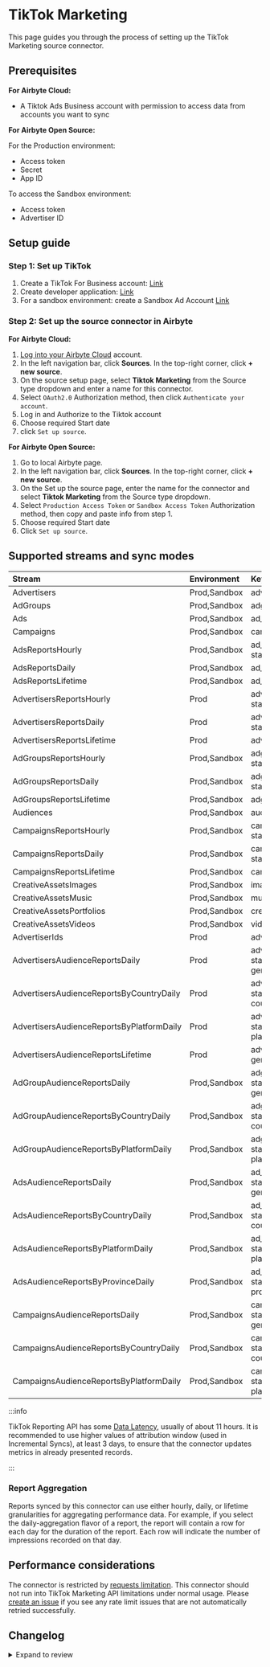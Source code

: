 # TikTok Marketing

This page guides you through the process of setting up the TikTok Marketing source connector.

## Prerequisites

<!-- env:cloud -->

**For Airbyte Cloud:**

- A Tiktok Ads Business account with permission to access data from accounts you want to sync
<!-- /env:cloud -->

<!-- env:oss -->

**For Airbyte Open Source:**

For the Production environment:

- Access token
- Secret
- App ID

To access the Sandbox environment:

- Access token
- Advertiser ID
<!-- /env:oss -->

## Setup guide

### Step 1: Set up TikTok

1. Create a TikTok For Business account: [Link](https://business-api.tiktok.com/portal/docs?rid=fgvgaumno25&id=1738855099573250) <!-- env:oss -->
2. Create developer application: [Link](https://business-api.tiktok.com/portal/docs?rid=fgvgaumno25&id=1738855242728450)
3. For a sandbox environment: create a Sandbox Ad Account [Link](https://business-api.tiktok.com/portal/docs?rid=fgvgaumno25&id=1738855331457026)
<!-- /env:oss -->

### Step 2: Set up the source connector in Airbyte

<!-- env:cloud -->

**For Airbyte Cloud:**

1. [Log into your Airbyte Cloud](https://cloud.airbyte.com/workspaces) account.
2. In the left navigation bar, click **Sources**. In the top-right corner, click **+ new source**.
3. On the source setup page, select **Tiktok Marketing** from the Source type dropdown and enter a name for this connector.
4. Select `OAuth2.0` Authorization method, then click `Authenticate your account`.
5. Log in and Authorize to the Tiktok account
6. Choose required Start date
7. click `Set up source`.
<!-- /env:cloud -->

<!-- env:oss -->

**For Airbyte Open Source:**

1. Go to local Airbyte page.
2. In the left navigation bar, click **Sources**. In the top-right corner, click **+ new source**.
3. On the Set up the source page, enter the name for the connector and select **Tiktok Marketing** from the Source type dropdown.
4. Select `Production Access Token` or `Sandbox Access Token` Authorization method, then copy and paste info from step 1.
5. Choose required Start date
6. Click `Set up source`.
<!-- /env:oss -->

## Supported streams and sync modes

| Stream                                    | Environment  | Key                                        | Incremental |
| :---------------------------------------- | :----------- | :----------------------------------------- |:------------|
| Advertisers                               | Prod,Sandbox | advertiser_id                              | No          |
| AdGroups                                  | Prod,Sandbox | adgroup_id                                 | Yes         |
| Ads                                       | Prod,Sandbox | ad_id                                      | Yes         |
| Campaigns                                 | Prod,Sandbox | campaign_id                                | Yes         |
| AdsReportsHourly                          | Prod,Sandbox | ad_id, stat_time_hour                      | Yes         |
| AdsReportsDaily                           | Prod,Sandbox | ad_id, stat_time_day                       | Yes         |
| AdsReportsLifetime                        | Prod,Sandbox | ad_id                                      | No          |
| AdvertisersReportsHourly                  | Prod         | advertiser_id, stat_time_hour              | Yes         |
| AdvertisersReportsDaily                   | Prod         | advertiser_id, stat_time_day               | Yes         |
| AdvertisersReportsLifetime                | Prod         | advertiser_id                              | No          |
| AdGroupsReportsHourly                     | Prod,Sandbox | adgroup_id, stat_time_hour                 | Yes         |
| AdGroupsReportsDaily                      | Prod,Sandbox | adgroup_id, stat_time_day                  | Yes         |
| AdGroupsReportsLifetime                   | Prod,Sandbox | adgroup_id                                 | No          |
| Audiences                                 | Prod,Sandbox | audience_id                                | No          |
| CampaignsReportsHourly                    | Prod,Sandbox | campaign_id, stat_time_hour                | Yes         |
| CampaignsReportsDaily                     | Prod,Sandbox | campaign_id, stat_time_day                 | Yes         |
| CampaignsReportsLifetime                  | Prod,Sandbox | campaign_id                                | No          |
| CreativeAssetsImages                      | Prod,Sandbox | image_id                                   | Yes         |
| CreativeAssetsMusic                       | Prod,Sandbox | music_id                                   | No          |
| CreativeAssetsPortfolios                  | Prod,Sandbox | creative_portfolio_id                      | No          |
| CreativeAssetsVideos                      | Prod,Sandbox | video_id                                   | Yes         |
| AdvertiserIds                             | Prod         | advertiser_id                              | No          |
| AdvertisersAudienceReportsDaily           | Prod         | advertiser_id, stat_time_day, gender, age  | Yes         |
| AdvertisersAudienceReportsByCountryDaily  | Prod         | advertiser_id, stat_time_day, country_code | Yes         |
| AdvertisersAudienceReportsByPlatformDaily | Prod         | advertiser_id, stat_time_day, platform     | Yes         |
| AdvertisersAudienceReportsLifetime        | Prod         | advertiser_id, gender, age                 | No          |
| AdGroupAudienceReportsDaily               | Prod,Sandbox | adgroup_id, stat_time_day, gender, age     | Yes         |
| AdGroupAudienceReportsByCountryDaily      | Prod,Sandbox | adgroup_id, stat_time_day, country_code    | Yes         |
| AdGroupAudienceReportsByPlatformDaily     | Prod,Sandbox | adgroup_id, stat_time_day, platform        | Yes         |
| AdsAudienceReportsDaily                   | Prod,Sandbox | ad_id, stat_time_day, gender, age          | Yes         |
| AdsAudienceReportsByCountryDaily          | Prod,Sandbox | ad_id, stat_time_day, country_code         | Yes         |
| AdsAudienceReportsByPlatformDaily         | Prod,Sandbox | ad_id, stat_time_day, platform             | Yes         |
| AdsAudienceReportsByProvinceDaily         | Prod,Sandbox | ad_id, stat_time_day, province_id          | Yes         |
| CampaignsAudienceReportsDaily             | Prod,Sandbox | campaign_id, stat_time_day, gender, age    | Yes         |
| CampaignsAudienceReportsByCountryDaily    | Prod,Sandbox | campaign_id, stat_time_day, country_code   | Yes         |
| CampaignsAudienceReportsByPlatformDaily   | Prod,Sandbox | campaign_id, stat_time_day, platform       | Yes         |

:::info

TikTok Reporting API has some [Data Latency](https://ads.tiktok.com/marketing_api/docs?id=1738864894606337), usually of about 11 hours.
It is recommended to use higher values of attribution window (used in Incremental Syncs), at least 3 days, to ensure that the connector updates metrics in already presented records.

:::

### Report Aggregation

Reports synced by this connector can use either hourly, daily, or lifetime granularities for aggregating performance data. For example, if you select the daily-aggregation flavor of a report, the report will contain a row for each day for the duration of the report. Each row will indicate the number of impressions recorded on that day.

## Performance considerations

The connector is restricted by [requests limitation](https://business-api.tiktok.com/portal/docs?rid=fgvgaumno25&id=1740029171730433). This connector should not run into TikTok Marketing API limitations under normal usage. Please [create an issue](https://github.com/airbytehq/airbyte/issues) if you see any rate limit issues that are not automatically retried successfully.

## Changelog

<details>
  <summary>Expand to review</summary>

| Version | Date       | Pull Request                                             | Subject                                                                                                     |
|:--------|:-----------|:---------------------------------------------------------|:------------------------------------------------------------------------------------------------------------|
| 4.0.0   | 2024-06-25 | [38316](https://github.com/airbytehq/airbyte/pull/38316) | Migration to low-code CDK; Support include deleted statuses for Ads, Ad Groups and Campaign streams.        |
| 3.9.10  | 2024-06-25 | [40373](https://github.com/airbytehq/airbyte/pull/40373) | Update dependencies                                                                                         |
| 3.9.9   | 2024-06-22 | [40133](https://github.com/airbytehq/airbyte/pull/40133) | Update dependencies                                                                                         |
| 3.9.8   | 2024-06-06 | [39253](https://github.com/airbytehq/airbyte/pull/39253) | [autopull] Upgrade base image to v1.2.2                                                                     |
| 3.9.7   | 2024-05-15 | [38250](https://github.com/airbytehq/airbyte/pull/38250) | Replace AirbyteLogger with logging.Logger and upgrade to latest base image                                  |
| 3.9.6   | 2024-04-19 | [36665](https://github.com/airbytehq/airbyte/pull/36665) | Updating to 0.80.0 CDK                                                                                      |
| 3.9.5   | 2024-04-12 | [36665](https://github.com/airbytehq/airbyte/pull/36665) | Schema descriptions                                                                                         |
| 3.9.4   | 2024-03-20 | [36302](https://github.com/airbytehq/airbyte/pull/36302) | Don't extract state from the latest record if stream doesn't have a cursor_field                            |
| 3.9.3   | 2024-02-12 | [35161](https://github.com/airbytehq/airbyte/pull/35161) | Manage dependencies with Poetry.                                                                            |
| 3.9.2   | 2023-11-02 | [32091](https://github.com/airbytehq/airbyte/pull/32091) | Fix incremental syncs; update docs; fix field type of `preview_url_expire_time` to `date-time`.             |
| 3.9.1   | 2023-10-25 | [31812](https://github.com/airbytehq/airbyte/pull/31812) | Update `support level` in `metadata`, removed duplicated `tracking_pixel_id` field from `Ads` stream schema |
| 3.9.0   | 2023-10-23 | [31623](https://github.com/airbytehq/airbyte/pull/31623) | Add AdsAudienceReportsByProvince stream and expand base report metrics                                      |
| 3.8.0   | 2023-10-19 | [31610](https://github.com/airbytehq/airbyte/pull/31610) | Add Creative Assets and Audiences streams                                                                   |
| 3.7.1   | 2023-10-19 | [31599](https://github.com/airbytehq/airbyte/pull/31599) | Base image migration: remove Dockerfile and use the python-connector-base image                             |
| 3.7.0   | 2023-10-19 | [31493](https://github.com/airbytehq/airbyte/pull/31493) | Add fields to Ads stream                                                                                    |
| 3.6.0   | 2023-10-18 | [31537](https://github.com/airbytehq/airbyte/pull/31537) | Use default availability strategy                                                                           |
| 3.5.0   | 2023-10-16 | [31445](https://github.com/airbytehq/airbyte/pull/31445) | Apply minimum date restrictions                                                                             |
| 3.4.1   | 2023-08-04 | [29083](https://github.com/airbytehq/airbyte/pull/29083) | Added new `is_smart_performance_campaign` property to `ad groups` stream schema                             |
| 3.4.0   | 2023-07-13 | [27910](https://github.com/airbytehq/airbyte/pull/27910) | Added `include_deleted` config param - include deleted `ad_groups`, `ad`, `campaigns` to reports            |
| 3.3.1   | 2023-07-06 | [25423](https://github.com/airbytehq/airbyte/pull/25423) | Add new fields to ad reports streams                                                                        |
| 3.3.0   | 2023-07-05 | [27988](https://github.com/airbytehq/airbyte/pull/27988) | Add `category_exclusion_ids` field to `ad_groups` schema.                                                   |
| 3.2.1   | 2023-05-26 | [26569](https://github.com/airbytehq/airbyte/pull/26569) | Fixed syncs with `advertiser_id` provided in input configuration                                            |
| 3.2.0   | 2023-05-25 | [26565](https://github.com/airbytehq/airbyte/pull/26565) | Change default value for `attribution window` to 3 days; add min/max validation                             |
| 3.1.0   | 2023-05-12 | [26024](https://github.com/airbytehq/airbyte/pull/26024) | Updated the `Ads` stream schema                                                                             |
| 3.0.1   | 2023-04-07 | [24712](https://github.com/airbytehq/airbyte/pull/24712) | Added `attribution window` for \*-reports streams                                                           |
| 3.0.0   | 2023-03-29 | [24630](https://github.com/airbytehq/airbyte/pull/24630) | Migrate to v1.3 API                                                                                         |
| 2.0.6   | 2023-03-30 | [22134](https://github.com/airbytehq/airbyte/pull/22134) | Add `country_code` and `platform` audience reports.                                                         |
| 2.0.5   | 2023-03-29 | [22863](https://github.com/airbytehq/airbyte/pull/22863) | Specified date formatting in specification                                                                  |
| 2.0.4   | 2023-02-23 | [22309](https://github.com/airbytehq/airbyte/pull/22309) | Add Advertiser ID to filter reports and streams                                                             |
| 2.0.3   | 2023-02-15 | [23091](https://github.com/airbytehq/airbyte/pull/23091) | Add more clear log message for 504 error                                                                    |
| 2.0.2   | 2023-02-02 | [22309](https://github.com/airbytehq/airbyte/pull/22309) | Chunk Advertiser IDs                                                                                        |
| 2.0.1   | 2023-01-27 | [22044](https://github.com/airbytehq/airbyte/pull/22044) | Set `AvailabilityStrategy` for streams explicitly to `None`                                                 |
| 2.0.0   | 2022-12-20 | [20415](https://github.com/airbytehq/airbyte/pull/20415) | Update schema types for `AudienceReports` and `BasicReports` streams.                                       |
| 1.0.1   | 2022-12-16 | [20598](https://github.com/airbytehq/airbyte/pull/20598) | Remove Audience Reports with Hourly granularity due to deprecated dimension.                                |
| 1.0.0   | 2022-12-05 | [19758](https://github.com/airbytehq/airbyte/pull/19758) | Convert `mobile_app_id` from integer to string in AudienceReport streams.                                   |
| 0.1.17  | 2022-10-04 | [17557](https://github.com/airbytehq/airbyte/pull/17557) | Retry error 50002                                                                                           |
| 0.1.16  | 2022-09-28 | [17326](https://github.com/airbytehq/airbyte/pull/17326) | Migrate to per-stream state                                                                                 |
| 0.1.15  | 2022-08-30 | [16137](https://github.com/airbytehq/airbyte/pull/16137) | Fixed bug with normalization caused by unsupported nested cursor field                                      |
| 0.1.14  | 2022-06-29 | [13890](https://github.com/airbytehq/airbyte/pull/13890) | Removed granularity config option                                                                           |
| 0.1.13  | 2022-06-28 | [13650](https://github.com/airbytehq/airbyte/pull/13650) | Added video metrics to report streams                                                                       |
| 0.1.12  | 2022-05-24 | [13127](https://github.com/airbytehq/airbyte/pull/13127) | Fixed integration test                                                                                      |
| 0.1.11  | 2022-04-27 | [12838](https://github.com/airbytehq/airbyte/pull/12838) | Added end date configuration for tiktok                                                                     |
| 0.1.10  | 2022-05-07 | [12545](https://github.com/airbytehq/airbyte/pull/12545) | Removed odd production authenication method                                                                 |
| 0.1.9   | 2022-04-30 | [12500](https://github.com/airbytehq/airbyte/pull/12500) | Improve input configuration copy                                                                            |
| 0.1.8   | 2022-04-28 | [12435](https://github.com/airbytehq/airbyte/pull/12435) | Updated spec descriptions                                                                                   |
| 0.1.7   | 2022-04-27 | [12380](https://github.com/airbytehq/airbyte/pull/12380) | Fixed spec descriptions and documentation                                                                   |
| 0.1.6   | 2022-04-19 | [11378](https://github.com/airbytehq/airbyte/pull/11378) | Updated logic for stream initializations, fixed errors in schemas, updated SAT and unit tests               |
| 0.1.5   | 2022-02-17 | [10398](https://github.com/airbytehq/airbyte/pull/10398) | Add Audience reports                                                                                        |
| 0.1.4   | 2021-12-30 | [7636](https://github.com/airbytehq/airbyte/pull/7636)   | Add OAuth support                                                                                           |
| 0.1.3   | 2021-12-10 | [8425](https://github.com/airbytehq/airbyte/pull/8425)   | Update title, description fields in spec                                                                    |
| 0.1.2   | 2021-12-02 | [8292](https://github.com/airbytehq/airbyte/pull/8292)   | Support reports                                                                                             |
| 0.1.1   | 2021-11-08 | [7499](https://github.com/airbytehq/airbyte/pull/7499)   | Remove base-python dependencies                                                                             |
| 0.1.0   | 2021-09-18 | [5887](https://github.com/airbytehq/airbyte/pull/5887)   | Release TikTok Marketing CDK Connector                                                                      |

</details>

